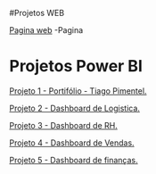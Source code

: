 #Projetos WEB

[Pagina web](https://dsmeta-tiagopimentel.netlify.app/)
-Pagina

# Projetos Power BI

[Projeto 1 - Portifólio - Tiago Pimentel.](https://app.powerbi.com/view?r=eyJrIjoiOWEwZTNkYzgtY2ZhOS00MTZlLWFiMWEtNDc1Zjc1YjIwZGZiIiwidCI6IjFjOTQ1M2IzLWUyZjUtNDc1Ny1iMjk0LWY2NTA1OGJhNGMxMSJ9)

[Projeto 2 - Dashboard de Logistica.](https://app.powerbi.com/view?r=eyJrIjoiZmM0ZWRiNTktOGNlYS00MWY3LTg5M2ItNjZkZGJkY2RmMmY1IiwidCI6IjFjOTQ1M2IzLWUyZjUtNDc1Ny1iMjk0LWY2NTA1OGJhNGMxMSJ9&pageName=ReportSection)

[Projeto 3 - Dashboard de RH.](https://app.powerbi.com/view?r=eyJrIjoiYzYxZDJiNjMtZDBmZC00ZDRmLWFhYmItYjJhY2JmNzlmMjYxIiwidCI6IjFjOTQ1M2IzLWUyZjUtNDc1Ny1iMjk0LWY2NTA1OGJhNGMxMSJ9)

[Projeto 4 - Dashboard de Vendas.](https://app.powerbi.com/view?r=eyJrIjoiMzRkYWJlNjAtZDYyYy00NWJiLWEyZjItNjA2Mjk2ZmZhMTcwIiwidCI6IjFjOTQ1M2IzLWUyZjUtNDc1Ny1iMjk0LWY2NTA1OGJhNGMxMSJ9&pageName=ReportSection)

[Projeto 5 - Dashboard de finanças.](https://app.powerbi.com/view?r=eyJrIjoiYzYzYzhlM2EtYzhmMC00YjAwLThhMjktMTc0MmMxNTFlN2I2IiwidCI6IjFjOTQ1M2IzLWUyZjUtNDc1Ny1iMjk0LWY2NTA1OGJhNGMxMSJ9)
